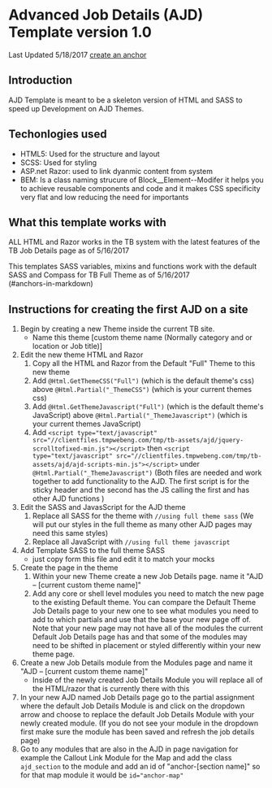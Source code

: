 # Advanced Job Details (AJD) Template version 1.0
Last Updated 5/18/2017
[create an anchor](#anchors-in-markdown)

## Introduction
AJD Template is meant to be a skeleton version of HTML and SASS to speed up Development on AJD Themes.

## Techonlogies used
* HTML5: Used for the structure and layout
* SCSS: Used for styling
* ASP.net Razor: used to link dyanmic content from system 
* BEM: Is a class naming strucure of Block__Element--Modifer it helps you to achieve reusable components and code and it makes CSS specificity very flat and low reducing the need for importants

## What this template works with
ALL HTML and Razor works in the TB system with the latest features of
the TB Job Details page as of 5/16/2017  

This templates SASS variables, mixins and functions work with the default SASS and Compass for TB Full Theme as of 5/16/2017  
(#anchors-in-markdown)
## Instructions for creating the first AJD on a site
1. Begin by creating a new Theme inside the current TB site. 
    * Name this theme [custom theme name (Normally category and or location or Job title)]
2. Edit the new theme HTML and Razor
    1. Copy all the HTML and Razor from the Default "Full" Theme to this new theme
    2. Add `@Html.GetThemeCSS("Full")` (which is the default theme's css) above `@Html.Partial("_ThemeCSS")` (which is your current themes css)
    3. Add `@Html.GetThemeJavascript("Full")` (which is the default theme's JavaScript) above `@Html.Partial("_ThemeJavascript")` (which is your current themes JavaScript)
    4. Add `<script type="text/javascript" src="//clientfiles.tmpwebeng.com/tmp/tb-assets/ajd/jquery-scrolltofixed-min.js"></script>` then `<script type="text/javascript" src="//clientfiles.tmpwebeng.com/tmp/tb-assets/ajd/ajd-scripts-min.js"></script>` under `@Html.Partial("_ThemeJavascript")` (Both files are needed and work together to add functionality to the AJD. The first script is for the sticky header and the second has the JS calling the first and has other AJD functions )
3. Edit the SASS and JavasScript for the AJD theme
    1. Replace all SASS for the theme with `//using full theme sass` (We will put our styles in the full theme as many other AJD pages may need this same styles)
    2. Replace all JavaScript with `//using full theme javascript`
 4. Add Template SASS to the full theme SASS
     * just copy form this file and edit it to match your mocks
 5. Create the page in the theme
     1. Within your new Theme create a new Job Details page. name it "AJD – [current custom theme name]"
     2. Add any core or shell level modules you need to match the new page to the existing Default theme. You can compare the Default Theme Job Details page to your new one to see what modules you need to add to which partials and use that the base your new page off of. Note that your new page may not have all of the modules the current Default Job Details page has and that some of the modules may need to be shifted in placement or styled differently within your new theme page.
6. Create a new Job Details module from the Modules page and name it "AJD – [current custom theme name]"
    * Inside of the newly created Job Details Module you will replace all of the HTML/razor that is currently there with this
7. In your new AJD named Job Details page go to the partial assignment where the default Job Details Module is and click on the dropdown arrow and choose to replace the default Job Details Module with your newly created module. (If you do not see your module in the dropdown first make sure the module has been saved and refresh the job details page)
8. Go to any modules that are also in the AJD in page navigation for example the Callout Link Module for the Map and add the class `ajd_section` to the module and add an id of "anchor-[section name]" so for that map module it would be `id="anchor-map"`
